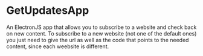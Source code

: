 # GetUpdatesApp
An ElectronJS app that allows you to subscribe to a website and check back on new content. To subscribe to a new website (not one of the default ones) you just need to give the url as well as the code that points to the needed content, since each weebsite is different.
